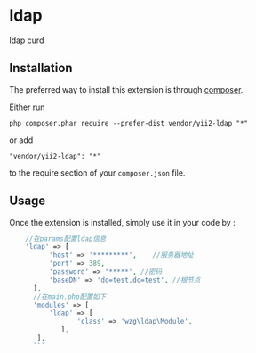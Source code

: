 ldap
====
ldap curd

Installation
------------

The preferred way to install this extension is through [composer](http://getcomposer.org/download/).

Either run

```
php composer.phar require --prefer-dist vendor/yii2-ldap "*"
```

or add

```
"vendor/yii2-ldap": "*"
```

to the require section of your `composer.json` file.


Usage
-----

Once the extension is installed, simply use it in your code by  :

```php
	//在params配置ldap信息
    'ldap' => [
          'host' => '*********',	//服务器地址
          'port' => 389,
          'password' => '*****', //密码
          'baseDN' => 'dc=test,dc=test', //根节点
      ],
      //在main.php配置如下
      'modules' => [
          'ldap' => [ 
                 'class' => 'wzg\ldap\Module', 
             ], 
       ],
      ```